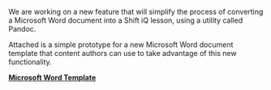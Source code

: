 We are working on a new feature that will simplify the process of converting a Microsoft Word document into a Shift iQ lesson, using a utility called Pandoc.

Attached is a simple prototype for a new Microsoft Word document template that content authors can use to take advantage of this new functionality.

[**Microsoft Word Template**](https://e02.insite.com/files/sites/global/new-lesson-microsoft-word/e-learning-module-template.docx)